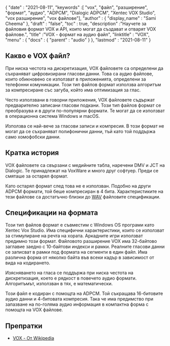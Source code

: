 {
  "date" : "2021-08-11",
  "keywords" :[ "vox", "файл", "разширение", "формат", "аудио", "ADPCM", "Dialogic ADPCM", "Xentec VOX Studio", "vox разширение", "vox файлове"],
  "author" : {
    "display_name" : "Sami Cheema"
},
  "draft" : "false",
  "toc" : true,
  "description" :"Научете за файловия формат VOX и API, които могат да създават и отварят VOX файлове.",
  "title" :"VOX - формат на аудио файл",
  "linktitle" : "VOX",
  "menu" : {
    "docs" : {
      "parent" : "audio"
}
},
  "lastmod" : "2021-08-11"
}

## Какво е VOX файл? ##

При ниска честота на дискретизация, VOX файловете са определени да съхраняват цифровизирани гласови данни. Това са аудио файлове, които обикновено се използват в приложенията, определени за телефонни комуникации. Този тип файлов формат използва алгоритъм за компресиране със загуба, който има оптимизация за глас.

Често използвани в говорни приложения, VOX файловете съдържат предварително записани гласови подкани. Този тип файлов формат се преобразува и в други по-популярни формати. Те могат да се използват в операционна система Windows и macOS.

Използва се най-вече за гласови записи и компресия. В този формат не могат да се съхраняват полифонични данни, тъй като той поддържа само хомофобски данни.



## Кратка история ##

VOX файловете са свързани с медийните табла, наречени DMV и JCT на Dialogic. Те принадлежат на VoxWare и много друг софтуер. Преди се смяташе за остарял формат.

Като остарял формат след това не е използван. Подобно на други ADPCM формати, той беше компресиран в 4 бита. Характеристиките на тези файлове са достатъчно близки до [WAV](/bg/audio/wav/) файловите спецификации.


## Спецификации на формата ##

Този тип файлов формат е съвместим с Windows OS програми като Xentec Vox Studio. Има специфични характеристики, които се използват за стимулиране на речта на хората. Аркадните игри използват предимно този формат. Файловото разширение VOX има 32-байтово заглавие заедно с 10-байтови индекси и рамки. Реалните гласови данни се записват в рамки под формата на сегменти в един файл. Има различна форма от няколко байта във всеки кадър в зависимост от вида на кодирането.

Изясняването на гласа се поддържа при ниска честота на дискретизация, което е рядкост в повечето аудио формати. Алгоритъмът, използван в тях, е математически.

Този файл е кодиран с помощта на ADPCM. Той съкращава 16-битовите аудио данни и 4-битовата компресия. Така че има предимство при запазване на по-голяма аудио информация в компактна форма с помощта на VOX файлове.


## Препратки ##

* [VOX - От Wikipedia](https://en.wikipedia.org/wiki/Dialogic_ADPCM)

